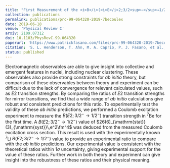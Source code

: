 ```yaml
---
title: "First Measurement of the <i>B</i>(<i>E</i>2;3/2<sup>−</sup>→1/2<sup>−</sup>) Transition Strength in <sup>7</sup>Be: Testing <i>Ab Initio</i> Predictions for A=7 Nuclei"
collection: publications
permalink: publications/prc-99-064320-2019-7becoulex
date: 2019-06-18
venue: 'Physical Review C'
arxiv: 2109.07312
doi: 10.1103/PhysRevC.99.064320
paperurl: 'https://www.patrickfasano.com/files/prc-99-064320-2019-7becoulex_PREPRINT.pdf'
citation: 'S. L. Henderson, T. Ahn, M. A. Caprio, P. J. Fasano, et al., Phys. Rev. C 99, 064320 (2019).'
status: published
---
```

Electromagnetic observables are able to give insight into collective 
and emergent features in nuclei, including nuclear clustering. These 
observables also provide strong constraints for _ab initio_ theory, 
but comparison of these observables between theory and experiment can 
be difficult due to the lack of convergence for relevant calculated 
values, such as $E2$ transition strengths. By comparing the ratios of 
$E2$ transition strengths for mirror transitions, we find that a wide 
range of _ab initio_ calculations give robust and consistent predictions 
for this ratio. To experimentally test the validity of these _ab initio_ 
predictions, we performed a Coulomb excitation experiment to measure 
the $B(E2;3/2^− \rightarrow 1/2^−)$ transition strength in <sup>7</sup>Be 
for the first time. A $B(E2;3/2^− \rightarrow 1/2^−)$ value of 
$26(6)_{\mathrm{stat}}(3)_{\mathrm{syst}}\,e^2\fm^4$ was deduced from 
the measured Coulomb excitation cross section. This result is used with 
the experimentally known <sup>7</sup>Li $B(E2;3/2^− \rightarrow 1/2^−)$ 
value to provide an experimental ratio to compare with the _ab initio_ 
predictions. Our experimental value is consistent with the theoretical 
ratios within $1\sigma$ uncertainty, giving experimental support for 
the value of these ratios. Further work in both theory and experiment 
can give insight into the robustness of these ratios and their physical meaning. 
